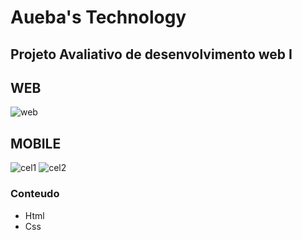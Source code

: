 # Aueba's Technology
## Projeto Avaliativo de desenvolvimento web I

## WEB
![web](https://user-images.githubusercontent.com/40219521/175750876-e902b507-29ea-436b-9b34-a8b7769ef591.png)

## MOBILE
![cel1](https://user-images.githubusercontent.com/40219521/175750918-16ae2d94-9f8e-4fd9-8030-f3b6b118b31f.png) ![cel2](https://user-images.githubusercontent.com/40219521/175750919-5b69582c-db11-4be1-8f67-5a7318a9c35a.png)

### Conteudo
- Html
- Css

